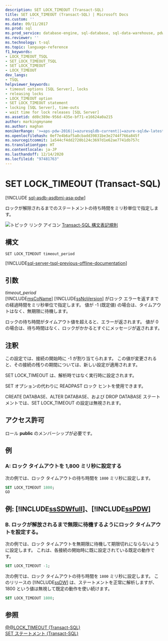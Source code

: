 ```yaml
---
description: SET LOCK_TIMEOUT (Transact-SQL)
title: SET LOCK_TIMEOUT (Transact-SQL) | Microsoft Docs
ms.custom: ''
ms.date: 09/11/2017
ms.prod: sql
ms.prod_service: database-engine, sql-database, sql-data-warehouse, pdw
ms.reviewer: ''
ms.technology: t-sql
ms.topic: language-reference
f1_keywords:
- LOCK_TIMEOUT_TSQL
- SET_LOCK_TIMEOUT_TSQL
- SET LOCK_TIMEOUT
- LOCK_TIMEOUT
dev_langs:
- TSQL
helpviewer_keywords:
- timeout options [SQL Server], locks
- releasing locks
- LOCK_TIMEOUT option
- SET LOCK_TIMEOUT statement
- locking [SQL Server], time-outs
- wait time for lock releases [SQL Server]
ms.assetid: dd0c389e-956d-435e-bf71-e16624a0a215
author: markingmyname
ms.author: maghan
monikerRange: '>=aps-pdw-2016||=azuresqldb-current||=azure-sqldw-latest||>=sql-server-2016||>=sql-server-linux-2017||=azuresqldb-mi-current'
ms.openlocfilehash: 0ef7e4b6af5a8cbadd39831be3e2744f766a845f
ms.sourcegitcommit: 1a544cf4dd2720b124c3697d1e62ae7741db757c
ms.translationtype: HT
ms.contentlocale: ja-JP
ms.lasthandoff: 12/14/2020
ms.locfileid: "97481763"
---
```

# <a name="set-lock_timeout-transact-sql"></a>SET LOCK_TIMEOUT (Transact-SQL)
[!INCLUDE [sql-asdb-asdbmi-asa-pdw](../../includes/applies-to-version/sql-asdb-asdbmi-asa-pdw.md)]

  ロックが解除されるまでのステートメントの待ち時間をミリ秒単位で指定します。  
  
 ![トピック リンク アイコン](../../database-engine/configure-windows/media/topic-link.gif "トピック リンク アイコン") [Transact-SQL 構文表記規則](../../t-sql/language-elements/transact-sql-syntax-conventions-transact-sql.md)  
  
## <a name="syntax"></a>構文  
  
```syntaxsql
SET LOCK_TIMEOUT timeout_period  
```  
  
[!INCLUDE[sql-server-tsql-previous-offline-documentation](../../includes/sql-server-tsql-previous-offline-documentation.md)]

## <a name="arguments"></a>引数
 *timeout_period*  
 [!INCLUDE[msCoName](../../includes/msconame-md.md)] [!INCLUDE[ssNoVersion](../../includes/ssnoversion-md.md)] がロック エラーを返すまでの経過時間をミリ秒単位で指定します。 値が -1 (既定値) の場合は、タイムアウトはなく、無期限に待機します。  
  
 ロックの待ち時間がタイムアウト値を超えると、エラーが返されます。 値が 0 の場合は、待ち時間はなく、ロックがかかるとすぐにメッセージが返されます。  
  
## <a name="remarks"></a>注釈  
 この設定では、接続の開始時に -1 が割り当てられます。 この値が変更されると、その接続の残りの期間については、新しい設定が適用されます。  
  
 SET LOCK_TIMEOUT は、解析時ではなく実行時に設定されます。  
  
 SET オプションの代わりに READPAST ロック ヒントを使用できます。  
  
 CREATE DATABASE、ALTER DATABASE、および DROP DATABASE ステートメントでは、SET LOCK_TIMEOUT の設定は無視されます。  
  
## <a name="permissions"></a>アクセス許可  
 ロール **public** のメンバーシップが必要です。  
  
## <a name="examples"></a>例  
  
### <a name="a-set-the-lock-timeout-to-1800-milliseconds"></a>A: ロック タイムアウトを 1,800 ミリ秒に設定する  
 次の例では、ロック タイムアウトの待ち時間を `1800` ミリ秒に設定します。  
  
```sql  
SET LOCK_TIMEOUT 1800;  
GO  
```  
  
## <a name="examples-sssdwfull-and-sspdw"></a>例: [!INCLUDE[ssSDWfull](../../includes/sssdwfull-md.md)]、[!INCLUDE[ssPDW](../../includes/sspdw-md.md)]  
  
### <a name="b-set-the-lock-timeout-to-wait-forever-for-a-lock-to-be-released"></a>B. ロックが解放されるまで無限に待機するようにロック タイムアウトを設定する。  
 次の例では、ロック タイムアウトを無期限に待機して期限切れにならないように設定します。 これは、各接続の開始時に既に設定されている既定の動作です。  
  
```sql  
SET LOCK_TIMEOUT -1;  
```  
  
 次の例では、ロック タイムアウトの待ち時間を `1800` ミリ秒に設定します。 このリリースの [!INCLUDE[ssDW](../../includes/ssdw-md.md)] は、ステートメントを正常に解析しますが、1800 という値は無視して既定の動作を使い続けます。  
  
```sql  
SET LOCK_TIMEOUT 1800;  
```  
  
## <a name="see-also"></a>参照  
 [@@LOCK_TIMEOUT &#40;Transact-SQL&#41;](../../t-sql/functions/lock-timeout-transact-sql.md)   
 [SET ステートメント &#40;Transact-SQL&#41;](../../t-sql/statements/set-statements-transact-sql.md)  
  
  

